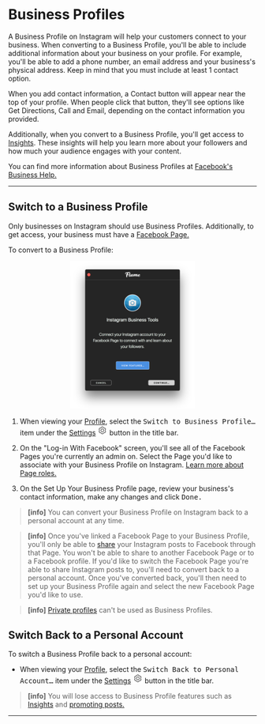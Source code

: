 # Business Profiles

A Business Profile on Instagram will help your customers connect to your business. When converting to a Business Profile, you'll be able to include additional information about your business on your profile. For example, you'll be able to add a phone number, an email address and your business's physical address. Keep in mind that you must include at least 1 contact option.

When you add contact information, a Contact button will appear near the top of your profile. When people click that button, they'll see options like Get Directions, Call and Email, depending on the contact information you provided.

Additionally, when you convert to a Business Profile, you'll get access to [Insights](/views/profile/insights.md). These insights will help you learn more about your followers and how much your audience engages with your content. 

You can find more information about Business Profiles at [Facebook's Business Help.](https://www.facebook.com/business/help/897631030335607/)

------

## Switch to a Business Profile

Only businesses on Instagram should use Business Profiles. Additionally, to get access, your business must have a [Facebook Page.](https://www.facebook.com/help/pages)

To convert to a Business Profile:

<p style="text-align: center; margin-top: 1em;"><img src="/views/assets/convert-business.png" width="50%" height="50%" /></p>

1. When viewing your [Profile](/views/profile.md), select the <kbd>Switch to Business Profile…</kbd> item under the [Settings](/views/profile/settings.md) <img src="/views/assets/settings.png" width="20" height="20" /> button in the title bar.

2. On the "Log-in With Facebook" screen, you'll see all of the Facebook Pages you're currently an admin on. Select the Page you'd like to associate with your Business Profile on Instagram. [Learn more about Page roles.](https://www.facebook.com/help/323502271070625)
3. On the Set Up Your Business Profile page, review your business's contact information, make any changes and click <kbd>Done.</kbd>

> **[info]**
> You can convert your Business Profile on Instagram back to a personal account at any time.

> **[info]**
> Once you've linked a Facebook Page to your Business Profile, you'll only be able to [share](/views/upload.md#sharing) your Instagram posts to Facebook through that Page. You won't be able to share to another Facebook Page or to a Facebook profile. If you'd like to switch the Facebook Page you're able to share Instagram posts to, you'll need to convert back to a personal account. Once you've converted back, you'll then need to set up your Business Profile again and select the new Facebook Page you'd like to use.

> **[info]**
> [Private profiles](/views/profile/privateprofiles.md) can't be used as Business Profiles.

## Switch Back to a Personal Account

To switch a Business Profile back to a personal account:

- When viewing your [Profile](/views/profile.md), select the <kbd>Switch Back to Personal Account…</kbd> item under the [Settings](/views/profile/settings.md) <img src="/views/assets/settings.png" width="20" height="20" /> button in the title bar.

> **[info]**
> You will lose access to Business Profile features such as [Insights](/views/profile/insights.md) and [promoting posts.](/views/promote.md)

------
